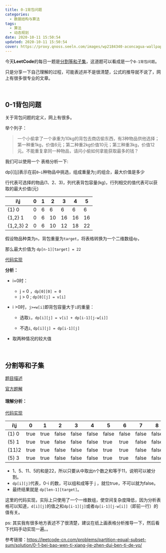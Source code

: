 ```yaml
---
title: 0-1背包问题
categories:
  - 数据结构与算法
tags:
  - 算法
  - 动态规划
date: 2020-10-11 15:50:54
updated: 2020-10-11 15:50:54
cover: https://proxy.qnoss.seeln.com/images/wp2184340-aconcagua-wallpapers.jpg
---
```


今天**LeetCode**的每日一题是[分割等和子集](https://leetcode-cn.com/problems/partition-equal-subset-sum/)，这道题可以看成是一个`0-1背包问题`。

只是分享一下自己理解的过程，可能表述并不是很清楚，公式的推导就不说了，网上有很多很专业的文章。

<br>

## 0-1背包问题

关于背包问题的定义，网上有很多。

举个列子：

> 一个小偷拿了一个承重为10kg的背包去商店偷东西，有3种物品供他选择；第一种重1kg，价值6元；第二种重2kg价值10元；第三种重3kg，价值12元。不能重复拿同一种物品，请问小偷如何拿能获取最多的钱？

我们可以使用一个 表格分析一下:

dp[i][j]表示在前`0~i`种物品中挑选，组成重量为`j`的组合，最大价值是多少

行代表可选择的物品(1、2、3)，列代表背包容量(kg)，行列相交的值代表可以获取的最大价值(元)

| i\j        | 0    | 1    | 2    | 3    | 4    | 5    |
| ---------- | ---- | ---- | ---- | ---- | ---- | ---- |
| {1}  0     | 0    | 6    | 6    | 6    | 6    | 6    |
| {1,2}  1   | 0    | 6    | 10   | 16   | 16   | 16   |
| {1,2,3}  2 | 0    | 6    | 10   | 12   | 18   | 22   |

假设物品种类为`n`，背包重量为`target`，将表格转换为一个二维数组`dp`，

那么最大价值为 `dp[n-1][target] = 22`

[代码实现](https://github.com/ruomuc/practice/blob/master/algorithm/01backpack.js)

**分析：**

- i=0时：
  - j = 0 ，`dp[0][0] = 0`
  - j > 0 ; `dp[0][j] = v[i]`
- i >0时，`j>=w[i]`即背包容量大于`i`的重量：
  - 选取`i`，`dp[i][j] = v[i] + dp[i-1][j-w[i]]`
  
  - 不选`i`, `dp[i][j] = dp[i-1][j]`

- 取两种情况的较大值
  

<!--more-->
<br>

## 分割等和子集

[题目描述](https://leetcode-cn.com/problems/partition-equal-subset-sum/)

[官方题解](https://leetcode-cn.com/problems/partition-equal-subset-sum/solution/fen-ge-deng-he-zi-ji-by-leetcode-solution/)

#### 理解分析：

[代码实现](https://github.com/ruomuc/practice/blob/master/leet-code/canPartition.go)

| i\j    | 0    | 1    | 2     | 3     | 4     | 5     | 6     | 7     | 8     | 9     | 10    | 11    |
| ------ | ---- | ---- | ----- | ----- | ----- | ----- | ----- | ----- | ----- | ----- | ----- | ----- |
| (1)  0 | true | true | false | false | false | false | false | false | false | false | false | false |
| (5)  1 | true | true | false | false | false | true  | true  | false | false | false | false | false |
| (11)2  | true | true | false | false | false | true  | true  | false | false | false | false | true  |
| (5)  3 | true | true | false | false | false | true  | true  | false | false | false | true  | true  |

- 1、5、11、5的和是22，所以只要从中取出n个数之和等于11，说明可以被分割。
- `dp[i][j]`代表，0-i 的数，可以组和成等于 j ，就位true，不可以就为false。
- 最终结果就是 `dp[len-1][target]`。

这里的代码实现，实际上只使用了一个一维数组，使空间复杂度降低，因为分析表格可以知道，`d[i][j]`的值之和`dp[i-1][j]`或者`dp[i-1][j-w[i]]`（即前一行）的值有关。


ps: 其实我有很多地方表述不了很清楚，建议在纸上画表格分析推导一下，然后看下代码手动实现一遍。。


参考链接：https://leetcode-cn.com/problems/partition-equal-subset-sum/solution/0-1-bei-bao-wen-ti-xiang-jie-zhen-dui-ben-ti-de-yo/

